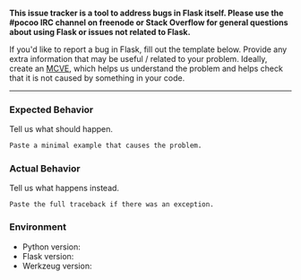 **This issue tracker is a tool to address bugs in Flask itself.
Please use the #pocoo IRC channel on freenode or Stack Overflow for general
questions about using Flask or issues not related to Flask.**

If you'd like to report a bug in Flask, fill out the template below. Provide
any extra information that may be useful / related to your problem.
Ideally, create an [MCVE](http://stackoverflow.com/help/mcve), which helps us
understand the problem and helps check that it is not caused by something in
your code.

---

### Expected Behavior

Tell us what should happen.

```python
Paste a minimal example that causes the problem.
```

### Actual Behavior

Tell us what happens instead.

```pytb
Paste the full traceback if there was an exception.
```

### Environment

* Python version:
* Flask version:
* Werkzeug version:

